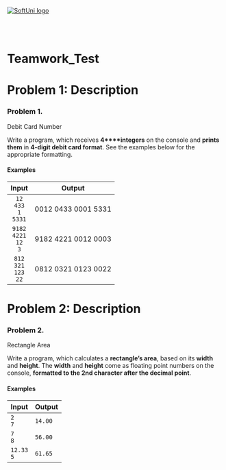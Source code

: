 
<a href="https://softuni.bg/trainings/courses" rel="Courses">  ![SoftUni logo][logo] <a/>

[logo]: http://innovationstarterbox.bg/wp-content/uploads/2016/05/Softuni_logo_trasparent.png "Logo Title Text 2"

<br/>
<br/>

# Teamwork_Test

# Problem 1: Description
### Problem 1.                 
Debit Card Number

Write a program, which receives **4****integers** on the
console and **prints them** in **4-digit debit card format**. See the
examples below for the appropriate formatting.

#### Examples

|          Input                    |         Output         |
|:---------------------------------:|:----------------------:|
| `12`<br/>`433`<br/>`1`<br/>`5331` | 0012 0433 0001 5331    |
| `9182`<br/>`4221`<br/>`12`<br/>`3`| 9182 4221 0012 0003    |
| `812`<br/>`321`<br/>`123`<br/>`22`| 0812 0321 0123 0022    |


# Problem 2: Description
### Problem 2.                 
Rectangle Area

Write a program, which calculates a **rectangle’s area**, based on its **width**
and **height**. The **width** and **height** come as floating point numbers on the console, **formatted
to the 2nd character after the decimal point**.

#### Examples

|    Input        |    Output    |
|-----------------|--------------|
| `2`<br/>`7`     |`14.00`       |
| `7`<br/>`8`     |`56.00`       |
| `12.33`<br/>`5` |`61.65`       |


 